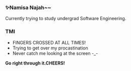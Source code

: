 ### ✨Namisa Najah~~
Currently trying to study undergrad Software Engineering.

### TMI

- FINGERS CROSSED AT ALL TIMES!
- Trying to get over my procastination
- Never catch me looking at the screen -_-

  
**Go right through it.CHEERS!**


